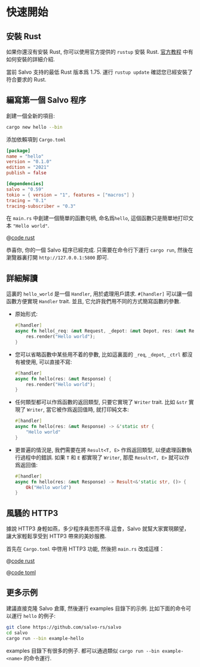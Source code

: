 # 快速開始

## 安裝 Rust

如果你還沒有安裝 Rust, 你可以使用官方提供的 `rustup` 安裝 Rust. [官方教程](https://doc.rust-lang.org/book/ch01-01-installation.html) 中有如何安裝的詳細介紹.

當前 Salvo 支持的最低 Rust 版本爲 1.75. 運行 `rustup update` 確認您已經安裝了符合要求的 Rust.

## 編寫第一個 Salvo 程序

創建一個全新的項目:

```bash
cargo new hello --bin
```

添加依賴項到 `Cargo.toml`

```toml
[package]
name = "hello"
version = "0.1.0"
edition = "2021"
publish = false

[dependencies]
salvo = "0.59"
tokio = { version = "1", features = ["macros"] }
tracing = "0.1"
tracing-subscriber = "0.3"
```

在 `main.rs` 中創建一個簡單的函數句柄, 命名爲`hello`, 這個函數只是簡單地打印文本 `"Hello world"`.

@[code rust](../../../codes/hello/src/main.rs)

恭喜你, 你的一個 Salvo 程序已經完成. 只需要在命令行下運行 `cargo run`, 然後在瀏覽器裏打開 `http://127.0.0.1:5800` 即可.

## 詳細解讀

這裏的 `hello_world` 是一個 `Handler`, 用於處理用戶請求. `#[handler]` 可以讓一個函數方便實現 `Handler` trait. 並且, 它允許我們用不同的方式簡寫函數的參數.

- 原始形式:
  
    ```rust
    #[handler]
    async fn hello(_req: &mut Request, _depot: &mut Depot, res: &mut Response, _ctrl: &mut FlowCtrl) {
        res.render("Hello world");
    }
    ```

- 您可以省略函數中某些用不着的參數, 比如這裏面的 `_req`, `_depot`, `_ctrl` 都沒有被使用, 可以直接不寫:
  
    ``` rust
    #[handler]
    async fn hello(res: &mut Response) {
        res.render("Hello world");
    }
    ```

- 任何類型都可以作爲函數的返回類型, 只要它實現了 `Writer` trait. 比如 `&str` 實現了 `Writer`, 當它被作爲返回值時, 就打印純文本:

    ```rust
    #[handler]
    async fn hello(res: &mut Response) -> &'static str {
        "Hello world"
    }
    ```

- 更普遍的情況是, 我們需要在將 `Result<T, E>` 作爲返回類型, 以便處理函數執行過程中的錯誤. 如果 `T` 和 `E` 都實現了 `Writer`, 那麼 `Result<T, E>` 就可以作爲返回值:
  
    ```rust
    #[handler]
    async fn hello(res: &mut Response) -> Result<&'static str, ()> {
        Ok("Hello world")
    }
    ```

## 風騷的 HTTP3

據說 HTTP3 身輕如燕，多少程序員思而不得.這會，Salvo 就幫大家實現願望，讓大家輕鬆享受到 HTTP3 帶來的美妙服務.

首先在 `Cargo.toml` 中啓用 HTTP3 功能, 然後把 `main.rs` 改成這樣：

<CodeGroup>
  <CodeGroupItem title="main.rs" active>

@[code rust](../../../codes/hello-h3/src/main.rs)

  </CodeGroupItem>
  <CodeGroupItem title="Cargo.toml">

@[code toml](../../../codes/hello-h3/Cargo.toml)

  </CodeGroupItem>
</CodeGroup>

## 更多示例
建議直接克隆 Salvo 倉庫, 然後運行 examples 目錄下的示例. 比如下面的命令可以運行 `hello` 的例子:

```sh
git clone https://github.com/salvo-rs/salvo
cd salvo
cargo run --bin example-hello
```

examples 目錄下有很多的例子. 都可以通過類似 `cargo run --bin example-<name>` 的命令運行.
